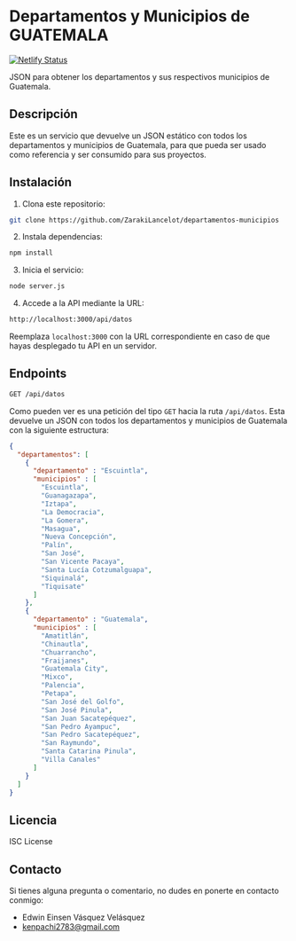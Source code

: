 # Departamentos y Municipios de GUATEMALA
[![Netlify Status](https://api.netlify.com/api/v1/badges/2d5cab90-2a48-43de-bb8c-b1e40e4dc1b4/deploy-status)](https://app.netlify.com/sites/departamentos-municipios-guatemala/deploys)


JSON para obtener los departamentos y sus respectivos municipios de Guatemala.

## Descripción
Este es un servicio que devuelve un JSON estático con todos los departamentos y municipios de Guatemala, para que pueda ser usado como referencia y ser consumido para sus proyectos.

## Instalación
1. Clona este repositorio:
```bash
git clone https://github.com/ZarakiLancelot/departamentos-municipios
```

2. Instala dependencias:
```bash
npm install
```

3. Inicia el servicio:
```bash
node server.js
```

4. Accede a la API mediante la URL:
```bash
http://localhost:3000/api/datos
```
Reemplaza `localhost:3000` con la URL correspondiente en caso de que hayas desplegado tu API en un servidor.

## Endpoints

```bash
GET /api/datos
```
Como pueden ver es una petición del tipo `GET` hacia la ruta `/api/datos`. Esta devuelve un JSON con todos los departamentos y municipios de Guatemala con la siguiente estructura:

```JSON
{
  "departamentos": [
    {
      "departamento" : "Escuintla",
      "municipios" : [
        "Escuintla",
        "Guanagazapa",
        "Iztapa",
        "La Democracia",
        "La Gomera",
        "Masagua",
        "Nueva Concepción",
        "Palín",
        "San José",
        "San Vicente Pacaya",
        "Santa Lucía Cotzumalguapa",
        "Siquinalá",
        "Tiquisate"
      ]
    },
    {
      "departamento" : "Guatemala",
      "municipios" : [
        "Amatitlán",
        "Chinautla",
        "Chuarrancho",
        "Fraijanes",
        "Guatemala City",
        "Mixco",
        "Palencia",
        "Petapa",
        "San José del Golfo",
        "San José Pinula",
        "San Juan Sacatepéquez",
        "San Pedro Ayampuc",
        "San Pedro Sacatepéquez",
        "San Raymundo",
        "Santa Catarina Pinula",
        "Villa Canales"
      ]
    }
  ]
}
```


## Licencia
ISC License


## Contacto
Si tienes alguna pregunta o comentario, no dudes en ponerte en contacto conmigo:

- Edwin Einsen Vásquez Velásquez
- kenpachi2783@gmail.com

